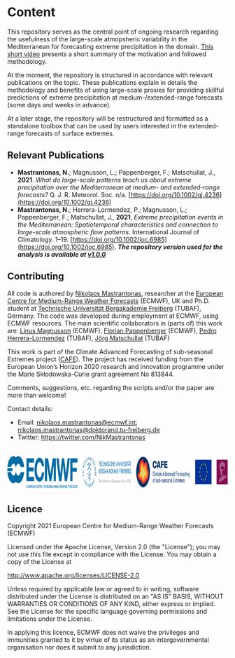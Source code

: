 # Content

This repository serves as the central point of ongoing research regarding the usefulness of the large-scale atmopsheric variability in the Mediterranean for forecasting extreme precipitation in the domain. [This short video](https://www.youtube.com/watch?v=idWnrXLg-Ao&ab_channel=CAFEClimateExtremesProject) presents a short summary of the motivation and followed methodology.  

At the moment, the repository is structured in accordance with relevant publications on the topic. These publications explain in details the methodology and benefits of using large-scale proxies for providing skillful predictions of extreme precipitation at medium-/extended-range forecasts (some days and weeks in advance).

At a later stage, the repository will be restructured and formatted as a standalone toolbox that can be used by users interested in the extended-range forecasts of surface extremes.

## Relevant Publications
- **Mastrantonas, N.**; Magnusson, L.; Pappenberger, F.; Matschullat, J., **2021**. _What do large-scale patterns teach us about extreme precipitation over the Mediterranean at medium- and extended-range forecasts?_ Q. J. R. Meteorol. Soc. n/a. [https://doi.org/10.1002/qj.4236](https://doi.org/10.1002/qj.4236)
- **Mastrantonas, N.**; Herrera-Lormendez, P.; Magnusson, L.; Pappenberger, F.; Matschullat, J., **2021**, _Extreme precipitation events in the Mediterranean: Spatiotemporal characteristics and connection to large-scale atmospheric flow patterns_. International Journal of Climatology. 1–19. [https://doi.org/10.1002/joc.6985](https://doi.org/10.1002/joc.6985). **_The repository version used for the analysis is available at [v1.0.0](https://github.com/ecmwf-lab/med-extreme-prec-atm-patterns/releases/tag/v1.0.0)_**

## Contributing
All code is authored by [Nikolaos Mastrantonas](https://twitter.com/NikMastrantonas), researcher at the [European Centre for Medium-Range Weather Forecasts](https://www.ecmwf.int/) (ECMWF), UK and Ph.D. student at [Technische Universität Bergakademie Freiberg](https://tu-freiberg.de/) (TUBAF), Germany. The code was developed during employment at ECMWF, using ECMWF resources.
The main scientific collaborators in (parts of) this work are: [Linus Magnusson](https://www.ecmwf.int/en/about/who-we-are/staff-profiles/linus-magnusson) (ECMWF), [Florian Pappenberger](https://www.ecmwf.int/en/about/who-we-are/staff-profiles/florian-pappenberger) (ECMWF), [Pedro Herrera-Lormendez](https://twitter.com/PedroLormendez) (TUBAF), [Jörg Matschullat](https://tu-freiberg.de/en/fakultaet3/mineralogie/geochemistry-geoecology/joerg-matschullat) (TUBAF)


This work is part of the Climate Advanced Forecasting of sub-seasonal Extremes project ([CAFE](http://www.cafes2se-itn.eu/)). The project has received funding from the European Union’s Horizon 2020 research and innovation programme under the Marie Skłodowska-Curie grant agreement No 813844.

Comments, suggestions, etc. regarding the scripts and/or the paper are more than welcome!

Contact details:
- Email: nikolaos.mastrantonas@ecmwf.int; nikolaos.mastrantonas@doktorand.tu-freiberg.de
- Twitter: https://twitter.com/NikMastrantonas
<br/>
<img src="Logos.png" height=80>

## Licence
Copyright 2021 European Centre for Medium-Range Weather Forecasts (ECMWF)

Licensed under the Apache License, Version 2.0 (the "License"); you may not use this file except in compliance with the License. You may obtain a copy of the License at

http://www.apache.org/licenses/LICENSE-2.0

Unless required by applicable law or agreed to in writing, software distributed under the License is distributed on an "AS IS" BASIS, WITHOUT WARRANTIES OR CONDITIONS OF ANY KIND, either express or implied. See the License for the specific language governing permissions and limitations under the License.

In applying this licence, ECMWF does not waive the privileges and immunities granted to it by virtue of its status as an intergovernmental organisation nor does it submit to any jurisdiction.
